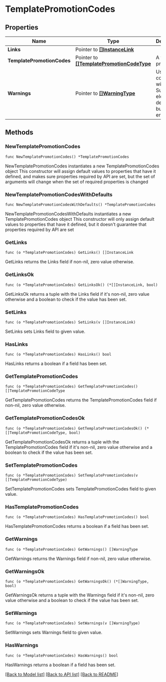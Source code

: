 # TemplatePromotionCodes

## Properties

Name | Type | Description | Notes
------------ | ------------- | ------------- | -------------
**Links** | Pointer to [**[]InstanceLink**](InstanceLink.md) |  | [optional] 
**TemplatePromotionCodes** | Pointer to [**[]TemplatePromotionCodeType**](TemplatePromotionCodeType.md) | A template promotion. | [optional] 
**Warnings** | Pointer to [**[]WarningType**](WarningType.md) | Used in conjunction with the Success element to define a business error. | [optional] 

## Methods

### NewTemplatePromotionCodes

`func NewTemplatePromotionCodes() *TemplatePromotionCodes`

NewTemplatePromotionCodes instantiates a new TemplatePromotionCodes object
This constructor will assign default values to properties that have it defined,
and makes sure properties required by API are set, but the set of arguments
will change when the set of required properties is changed

### NewTemplatePromotionCodesWithDefaults

`func NewTemplatePromotionCodesWithDefaults() *TemplatePromotionCodes`

NewTemplatePromotionCodesWithDefaults instantiates a new TemplatePromotionCodes object
This constructor will only assign default values to properties that have it defined,
but it doesn't guarantee that properties required by API are set

### GetLinks

`func (o *TemplatePromotionCodes) GetLinks() []InstanceLink`

GetLinks returns the Links field if non-nil, zero value otherwise.

### GetLinksOk

`func (o *TemplatePromotionCodes) GetLinksOk() (*[]InstanceLink, bool)`

GetLinksOk returns a tuple with the Links field if it's non-nil, zero value otherwise
and a boolean to check if the value has been set.

### SetLinks

`func (o *TemplatePromotionCodes) SetLinks(v []InstanceLink)`

SetLinks sets Links field to given value.

### HasLinks

`func (o *TemplatePromotionCodes) HasLinks() bool`

HasLinks returns a boolean if a field has been set.

### GetTemplatePromotionCodes

`func (o *TemplatePromotionCodes) GetTemplatePromotionCodes() []TemplatePromotionCodeType`

GetTemplatePromotionCodes returns the TemplatePromotionCodes field if non-nil, zero value otherwise.

### GetTemplatePromotionCodesOk

`func (o *TemplatePromotionCodes) GetTemplatePromotionCodesOk() (*[]TemplatePromotionCodeType, bool)`

GetTemplatePromotionCodesOk returns a tuple with the TemplatePromotionCodes field if it's non-nil, zero value otherwise
and a boolean to check if the value has been set.

### SetTemplatePromotionCodes

`func (o *TemplatePromotionCodes) SetTemplatePromotionCodes(v []TemplatePromotionCodeType)`

SetTemplatePromotionCodes sets TemplatePromotionCodes field to given value.

### HasTemplatePromotionCodes

`func (o *TemplatePromotionCodes) HasTemplatePromotionCodes() bool`

HasTemplatePromotionCodes returns a boolean if a field has been set.

### GetWarnings

`func (o *TemplatePromotionCodes) GetWarnings() []WarningType`

GetWarnings returns the Warnings field if non-nil, zero value otherwise.

### GetWarningsOk

`func (o *TemplatePromotionCodes) GetWarningsOk() (*[]WarningType, bool)`

GetWarningsOk returns a tuple with the Warnings field if it's non-nil, zero value otherwise
and a boolean to check if the value has been set.

### SetWarnings

`func (o *TemplatePromotionCodes) SetWarnings(v []WarningType)`

SetWarnings sets Warnings field to given value.

### HasWarnings

`func (o *TemplatePromotionCodes) HasWarnings() bool`

HasWarnings returns a boolean if a field has been set.


[[Back to Model list]](../README.md#documentation-for-models) [[Back to API list]](../README.md#documentation-for-api-endpoints) [[Back to README]](../README.md)


